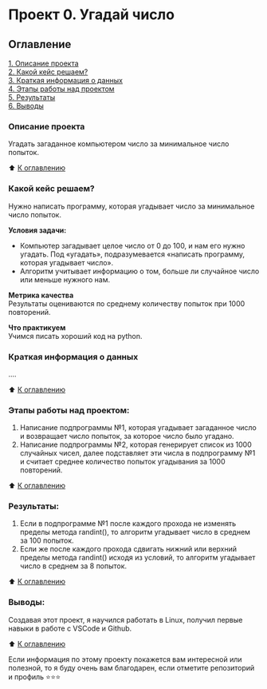 # Проект 0. Угадай число

## Оглавление  
[1. Описание проекта](https://github.com/alpisarev/sf_data_science/tree/main/project_0/README.md#Описание-проекта)  
[2. Какой кейс решаем?](https://github.com/alpisarev/sf_data_science/tree/main/project_0/README.md#Какой-кейс-решаем)  
[3. Краткая информация о данных](https://github.com/alpisarev/sf_data_science/tree/main/project_0/README.md#Краткая-информация-о-данных)  
[4. Этапы работы над проектом](https://github.com/alpisarev/sf_data_science/tree/main/project_0/README.md#Этапы-работы-над-проектом)  
[5. Результаты](https://github.com/alpisarev/sf_data_science/tree/main/project_0/README.md#Результат)    
[6. Выводы](https://github.com/alpisarev/sf_data_science/tree/main/project_0/README.md#Выводы) 

### Описание проекта    
Угадать загаданное компьютером число за минимальное число попыток.

:arrow_up: [К оглавлению](https://github.com/alpisarev/sf_data_science/tree/main/project_0/README.md#Оглавление)


### Какой кейс решаем?    
Нужно написать программу, которая угадывает число за минимальное число попыток.

**Условия задачи:**  
- Компьютер загадывает целое число от 0 до 100, и нам его нужно угадать. Под «угадать», подразумевается «написать программу, которая угадывает число».
- Алгоритм учитывает информацию о том, больше ли случайное число или меньше нужного нам.

**Метрика качества**     
Результаты оцениваются по среднему количеству попыток при 1000 повторений.

**Что практикуем**     
Учимся писать хороший код на python.


### Краткая информация о данных
....
  
:arrow_up: [К оглавлению](https://github.com/alpisarev/sf_data_science/tree/main/project_0/README.md#Оглавление)


### Этапы работы над проектом:  
1. Написание подпрограммы №1, которая угадывает загаданное число и возвращает число попыток, за которое число было угадано.
2. Написание подпрограммы №2, которая генерирует список из 1000 случайных чисел, далее подставляет эти числа в подпрограмму №1 и считает среднее количество попыток угадывания за 1000 повторений.

:arrow_up: [К оглавлению](https://github.com/alpisarev/sf_data_science/tree/main/project_0/README.md#Оглавление)


### Результаты:  
1. Если в подпрограмме №1 после каждого прохода не изменять пределы метода randint(), то алгоритм угадывает число в среднем за 100 попыток.
2. Если же после каждого прохода сдвигать нижний или верхний пределы метода randint() исходя из условий, то алгоритм угадывает число в среднем за 8 попыток.

:arrow_up: [К оглавлению](https://github.com/alpisarev/sf_data_science/tree/main/project_0/README.md#Оглавление)


### Выводы:  
Создавая этот проект, я научился работать в Linux, получил первые навыки в работе с VSCode и Github.

:arrow_up: [К оглавлению](https://github.com/alpisarev/sf_data_science/tree/main/project_0/README.md#Оглавление)


Если информация по этому проекту покажется вам интересной или полезной, то я буду очень вам благодарен, если отметите репозиторий и профиль ⭐️⭐️⭐️
